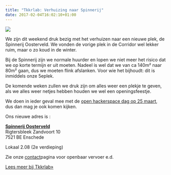 ```yaml
---
title: "Tkkrlab: Verhuizing naar Spinnerij"
date: 2017-02-04T16:02:10+01:00
---
```

![](https://tkkrlab.nl/wordpress/wp-content/uploads/2017/02/spinnerij_googlemap-1024x408.jpeg)

We zijn dit weekend druk bezig met het verhuizen naar een nieuwe plek, de Spinnerij Oosterveld. We vonden de vorige plek in de Corridor wel lekker ruim, maar o zo koud in de winter.

Bij de Spinnerij zijn we normale huurder en lopen we niet meer het risico dat we op korte termijn er uit moeten. Nadeel is wel dat we van ca 140m² naar 80m² gaan, dus we moeten flink afslanken. Voor wie het bijhoudt: dit is inmiddels onze 5eplek.

De komende weken zullen we druk zijn om alles weer een plekje te geven, als we alles weer netjes hebben houden we wel een openingsfeestje.

We doen in ieder geval mee met de [open hackerspace dag op 25 maart](https://hackerspaces.nl/2015/03/28-maart-2015-jaarlijkse-open-hackerspaces-dag/), dus dan mag je ook komen kijken.

Ons nieuwe adres is :

**[Spinnerij Oosterveld](http://www.spinnerijoosterveld.nl/)**  
Rigtersbleek Zandvoort 10  
7521 BE Enschede

Lokaal 2.08 (2e verdieping)

Zie onze [contact](https://tkkrlab.nl/wordpress/contact)pagina voor openbaar vervoer e.d.

[Lees meer bij Tkkrlab&raquo;](https://tkkrlab.nl/wordpress/verhuizing-naar-spinnerij_2017_02_04)